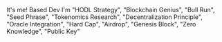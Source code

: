 It's me!
Based Dev
I'm
                        "HODL Strategy",
                        "Blockchain Genius",
                        "Bull Run",
                        "Seed Phrase",
                        "Tokenomics Research",
                        "Decentralization Principle",
                        "Oracle Integration",
                        "Hard Cap",
                        "Airdrop",
                        "Genesis Block",
                        "Zero Knowledge",
                        "Public Key"
